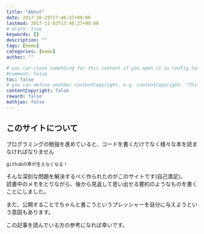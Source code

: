```yaml
---
title: "About"
date: 2017-10-29T17:46:27+09:00
lastmod: 2017-11-02T17:46:27+09:00
# draft: true
keywords: []
description: ""
tags: [memo]
categories: [memo]
author: ""

# you can close something for this content if you open it in config.toml.
#comment: false
toc: false
# you can define another contentCopyright. e.g. contentCopyright: "This is an another copyright."
contentCopyright: false
reward: false
mathjax: false
---
```


<!--more-->

## このサイトについて

プログラミングの勉強を進めていると、コードを書くだけでなく様々な本を読まなければなりません  

`githubの草が生えなくなる！`  

そんな深刻な問題を解決するべく作られたのがこのサイトです(自己満足)。  
読書中のメモをとりながら、後から見返して思い出せる要約のようなものを書くことにしました。

また、公開することでちゃんと書こうというプレッシャーを自分に与えようという意図もあります。  

この記事を読んでいる方の参考になれば幸いです。